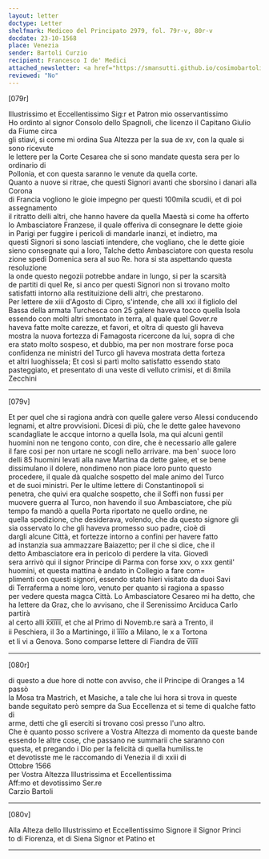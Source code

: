 ```yaml
---
layout: letter
doctype: Letter
shelfmark: Mediceo del Principato 2979, fol. 79r-v, 80r-v
docdate: 23-10-1568
place: Venezia
sender: Bartoli Curzio
recipient: Francesco I de' Medici
attached_newsletter: <a href="https://smansutti.github.io/cosimobartoli/texts/3080_103/">3080_103</a>
reviewed: "No"
---
```


[079r]  
  
  
Illustrissimo et Eccellentissimo Sig:r et Patron mio osservantissimo  
Ho ordinto al signor Consolo dello Spagnoli, che licenzo il Capitano Giulio da Fiume circa  
gli stiavi, si come mi ordina Sua Altezza per la sua de xv, con la quale si sono ricevute  
le lettere per la Corte Cesarea che si sono mandate questa sera per lo ordinario di  
Pollonia, et con questa saranno le venute da quella corte.  
Quanto a nuove si ritrae, che questi Signori avanti che sborsino i danari alla Corona  
di Francia vogliono le gioie impegno per questi 100mila scudii, et di poi assegnamento  
il ritratto delli altri, che hanno havere da quella Maestà si come ha offerto  
lo Ambasciatore Franzese, il quale offeriva di consegnare le dette gioie  
in Parigi per fuggire i pericoli di mandarle inanzi, et indietro, ma  
questi Signori si sono lasciati intendere, che vogliano, che le dette gioie  
sieno consegnate qui a loro, Talche detto Ambasciatore con questa resolu  
zione spedi Domenica sera al suo Re. hora si sta aspettando questa resoluzione  
la onde questo negozii potrebbe andare in lungo, si per la scarsità  
de partiti di quel Re, si anco per questi Signori non si trovano molto  
satisfatti intorno alla restituizione delli altri, che prestarono.  
Per lettere de xiii d'Agosto di Cipro, s'intende, che alli xxi il figliolo del  
Bassa della armata Turchesca con 25 galere haveva tocco quella Isola  
essendo con molti altri smontato in terra, al quale quel Gover.re  
haveva fatte molte carezze, et favori, et oltra di questo gli haveva  
mostra la nuova fortezza di Famagosta ricercone da lui, sopra di che  
era stato molto sospeso, et dubbio, ma per non mostrare forse poca  
confidenza ne ministri del Turco gli haveva mostrata detta forteza  
et altri luoghissela; Et così si partì molto satisfatto essendo stato  
pasteggiato, et presentato di una veste di velluto crimisi, et di 8mila Zecchini  
  
---  

[079v]  
  
  
Et per quel che si ragiona andrà con quelle galere verso Alessi conducendo  
legnami, et altre provvisioni. Dicesi di più, che le dette galee havevono  
scandagliate le accque intorno a quella Isola, ma qui alcuni gentil  
huomini non ne tengono conto, con dire, che è necessario alle galere  
il fare cosi per non urtare ne scogli nello arrivare. ma ben' suoce loro  
delli 85 huomini levati alla nave Martina da dette galee, et se bene  
dissimulano il dolere, nondimeno non piace loro punto questo  
procedere, il quale dà qualche sospetto del male animo del Turco  
et de suoi ministri. Per le ultime lettere di Constantinopoli si  
penetra, che quivi era qualche sospetto, che il Soffi non fussi per  
muovere guerra al Turco, non havendo il suo Ambasciatore, che più  
tempo fa mandò a quella Porta riportato ne quello ordine, ne  
quella spedizione, che desiderava, volendo, che da questo signore gli  
sia osservato lo che gli haveva promesso suo padre, cioè di  
dargli alcune Città, et fortezze intorno a confini per havere fatto  
ad instanzia sua ammazzare Baiazetto; per il che si dice, che il  
detto Ambasciatore era in pericolo di perdere la vita. Giovedì  
sera arrivò qui il signor Principe di Parma con forse xxv, o xxx gentil'  
huomini, et questa mattina è andato in Collegio a fare com=  
plimenti con questi signori, essendo stato hieri visitato da duoi Savi  
di Terraferma a nome loro, venuto per quanto si ragiona a spasso  
per vedere questa magca Città. Lo Ambasciatore Cesareo mi ha detto, che  
ha lettere da Graz, che lo avvisano, che il Serenissimo Arciduca Carlo partirà  
al certo alli x̅x̅i̅i̅i̅i̅, et che al Primo di Novemb.re sarà a Trento, il  
ii Peschiera, il 3o a Martiningo, il i̅i̅i̅i̅o a Milano, le x a Tortona  
et li vi a Genova. Sono comparse lettere di Fiandra de v̅i̅i̅i̅i̅  
  
---  

[080r]  
  
  
di questo a due hore di notte con avviso, che il Principe di Oranges a 14 passò  
la Mosa tra Mastrich, et Masiche, a tale che lui hora si trova in queste  
bande seguitato però sempre da Sua Eccellenza et si teme di qualche fatto di  
arme, detti che gli eserciti si trovano così presso l'uno altro.  
Che è quanto posso scrivere a Vostra Altezza di momento da queste bande  
essendo le altre cose, che passano ne summarii che saranno con  
questa, et pregando i Dio per la felicità di quella humiliss.te  
et devotisste me le raccomando di Venezia il di xxiii di  
Ottobre 1566  
per Vostra Altezza Illustrissima et Eccellentissima  
Aff:mo et devotissimo Ser.re  
Carzio Bartoli  
  
---  

[080v]  
  
  
Alla Alteza dello Illustrissimo et Eccellentissimo Signore il Signor Princi  
to di Fiorenza, et di Siena Signor et Patino et  
  
---  

